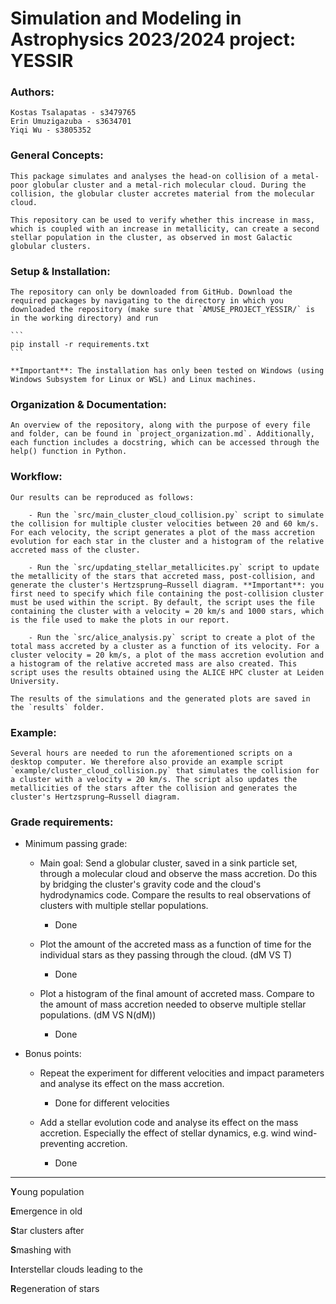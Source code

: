 # Simulation and Modeling in Astrophysics 2023/2024 project: YESSIR

### Authors:

	Kostas Tsalapatas - s3479765
	Erin Umuzigazuba - s3634701
	Yiqi Wu - s3805352

### General Concepts:

	This package simulates and analyses the head-on collision of a metal-poor globular cluster and a metal-rich molecular cloud. During the collision, the globular cluster accretes material from the molecular cloud.
	
	This repository can be used to verify whether this increase in mass, which is coupled with an increase in metallicity, can create a second stellar population in the cluster, as observed in most Galactic globular clusters.

### Setup & Installation:

	The repository can only be downloaded from GitHub. Download the required packages by navigating to the directory in which you downloaded the repository (make sure that `AMUSE_PROJECT_YESSIR/` is in the working directory) and run 

	```
	pip install -r requirements.txt
	```

	**Important**: The installation has only been tested on Windows (using Windows Subsystem for Linux or WSL) and Linux machines.

### Organization & Documentation:

	An overview of the repository, along with the purpose of every file and folder, can be found in `project_organization.md`. Additionally, each function includes a docstring, which can be accessed through the help() function in Python.

### Workflow:

	Our results can be reproduced as follows:
	
		- Run the `src/main_cluster_cloud_collision.py` script to simulate the collision for multiple cluster velocities between 20 and 60 km/s. For each velocity, the script generates a plot of the mass accretion evolution for each star in the cluster and a histogram of the relative accreted mass of the cluster.

		- Run the `src/updating_stellar_metallicites.py` script to update the metallicity of the stars that accreted mass, post-collision, and generate the cluster's Hertzsprung–Russell diagram. **Important**: you first need to specify which file containing the post-collision cluster must be used within the script. By default, the script uses the file containing the cluster with a velocity = 20 km/s and 1000 stars, which is the file used to make the plots in our report. 

		- Run the `src/alice_analysis.py` script to create a plot of the total mass accreted by a cluster as a function of its velocity. For a cluster velocity = 20 km/s, a plot of the mass accretion evolution and a histogram of the relative accreted mass are also created. This script uses the results obtained using the ALICE HPC cluster at Leiden University.
	
	The results of the simulations and the generated plots are saved in the `results` folder.

### Example:

	Several hours are needed to run the aforementioned scripts on a desktop computer. We therefore also provide an example script `example/cluster_cloud_collision.py` that simulates the collision for a cluster with a velocity = 20 km/s. The script also updates the metallicities of the stars after the collision and generates the cluster's Hertzsprung–Russell diagram. 

### Grade requirements:

- Minimum passing grade:
	- Main goal: Send a globular cluster, saved in a sink particle set, through a molecular cloud and observe the mass accretion. Do this by bridging the cluster's gravity code and the cloud's hydrodynamics code. Compare the results to real observations of clusters with multiple stellar populations. 
		- Done
	
	- Plot the amount of the accreted mass as a function of time for the individual stars as they passing through the cloud. (dM VS T)
		- Done

	- Plot a histogram of the final amount of accreted mass. Compare to the amount of mass accretion needed to observe multiple stellar populations. (dM VS N(dM))
		- Done

- Bonus points:
	- Repeat the experiment for different velocities and impact parameters and analyse its effect on the mass accretion.
		- Done for different velocities
	
	- Add a stellar evolution code and analyse its effect on the mass accretion. Especially the effect of stellar dynamics, e.g. wind wind-preventing accretion.
		- Done

------------

**Y**oung population

**E**mergence in old

**S**tar clusters after

**S**mashing with 

**I**nterstellar clouds leading to the

**R**egeneration of stars
